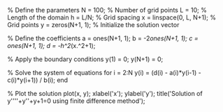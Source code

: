 % Define the parameters
N = 100; % Number of grid points
L = 10; % Length of the domain
h = L/N; % Grid spacing
x = linspace(0, L, N+1); % Grid points
y = zeros(N+1, 1); % Initialize the solution vector

% Define the coefficients
a = ones(N+1, 1);
b = -2*ones(N+1, 1);
c = ones(N+1, 1);
d = -h^2*(x.^2+1);

% Apply the boundary conditions
y(1) = 0;
y(N+1) = 0;

% Solve the system of equations
for i = 2:N
    y(i) = (d(i) - a(i)*y(i-1) - c(i)*y(i+1)) / b(i);
end

% Plot the solution
plot(x, y);
xlabel('x');
ylabel('y');
title('Solution of y''''+y''+y+1=0 using finite difference method');

